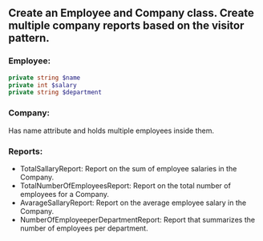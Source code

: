 ## Create an Employee and Company class. Create multiple company reports based on the visitor pattern.

### Employee:

```php
private string $name
private int $salary
private string $department
```


### Company:

Has name attribute and holds multiple employees inside them.

### Reports:

* TotalSallaryReport: Report on the sum of employee salaries in the Company.
* TotalNumberOfEmployeesReport: Report on the total number of employees for a Company.
* AvarageSallaryReport: Report on the average employee salary in the Company.
* NumberOfEmployeeperDepartmentReport: Report that summarizes the number of employees per department.

